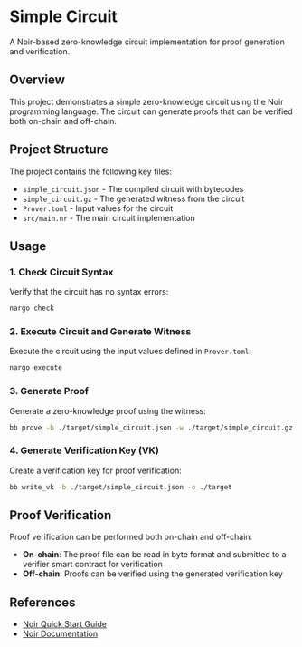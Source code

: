 # Simple Circuit

A Noir-based zero-knowledge circuit implementation for proof generation and verification.

## Overview

This project demonstrates a simple zero-knowledge circuit using the Noir programming language. The circuit can generate proofs that can be verified both on-chain and off-chain.

## Project Structure

The project contains the following key files:

- `simple_circuit.json` - The compiled circuit with bytecodes
- `simple_circuit.gz` - The generated witness from the circuit
- `Prover.toml` - Input values for the circuit
- `src/main.nr` - The main circuit implementation

## Usage

### 1. Check Circuit Syntax

Verify that the circuit has no syntax errors:

```bash
nargo check
```

### 2. Execute Circuit and Generate Witness

Execute the circuit using the input values defined in `Prover.toml`:

```bash
nargo execute
```

### 3. Generate Proof

Generate a zero-knowledge proof using the witness:

```bash
bb prove -b ./target/simple_circuit.json -w ./target/simple_circuit.gz -o ./target
```

### 4. Generate Verification Key (VK)

Create a verification key for proof verification:

```bash
bb write_vk -b ./target/simple_circuit.json -o ./target
```

## Proof Verification

Proof verification can be performed both on-chain and off-chain:

- **On-chain**: The proof file can be read in byte format and submitted to a verifier smart contract for verification
- **Off-chain**: Proofs can be verified using the generated verification key

## References

- [Noir Quick Start Guide](https://noir-lang.org/docs/getting_started/quick_start)
- [Noir Documentation](https://noir-lang.org/docs)
